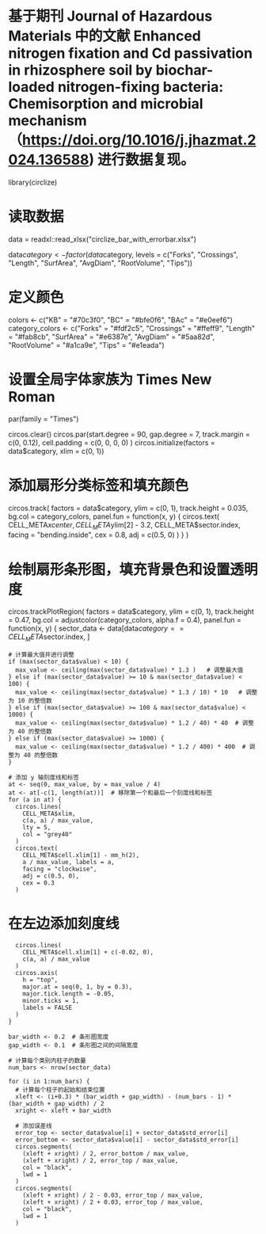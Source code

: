 # 基于期刊 Journal of Hazardous Materials 中的文献 Enhanced nitrogen fixation and Cd passivation in rhizosphere soil by biochar-loaded nitrogen-fixing bacteria: Chemisorption and microbial mechanism（https://doi.org/10.1016/j.jhazmat.2024.136588) 进行数据复现。
library(circlize)

# 读取数据
data  = readxl::read_xlsx("circlize_bar_with_errorbar.xlsx")

data$category <- factor(data$category, levels = c("Forks", "Crossings", "Length", "SurfArea", "AvgDiam", "RootVolume", "Tips"))

# 定义颜色
colors <- c("KB" = "#70c3f0", "BC" = "#bfe0f6", "BAc" = "#e0eef6")
category_colors <- c("Forks" = "#fdf2c5", 
                     "Crossings" = "#ffeff9", 
                     "Length" = "#fab8cb", 
                     "SurfArea" = "#e6387e", 
                     "AvgDiam" = "#5aa82d", 
                     "RootVolume" = "#a1ca9e", 
                     "Tips" = "#e1eada")

# 设置全局字体家族为 Times New Roman
par(family = "Times")

circos.clear()
circos.par(start.degree = 90, 
           gap.degree = 7, 
           track.margin = c(0, 0.12), 
           cell.padding = c(0, 0, 0, 0)
)
circos.initialize(factors = data$category, xlim = c(0, 1))

# 添加扇形分类标签和填充颜色
circos.track(
  factors = data$category, 
  ylim = c(0, 1), 
  track.height = 0.035, 
  bg.col = category_colors,
  panel.fun = function(x, y) {
    circos.text(
      CELL_META$xcenter,
      CELL_META$ylim[2] - 3.2,
      CELL_META$sector.index, 
      facing = "bending.inside", 
      cex = 0.8, 
      adj = c(0.5, 0)
    )
  }
)

# 绘制扇形条形图，填充背景色和设置透明度
circos.trackPlotRegion(
  factors = data$category, 
  ylim = c(0, 1), 
  track.height = 0.47, 
  bg.col = adjustcolor(category_colors, alpha.f = 0.4), 
  panel.fun = function(x, y) {
    sector_data <- data[data$category == CELL_META$sector.index, ]

    # 计算最大值并进行调整
    if (max(sector_data$value) < 10) {
      max_value <- ceiling(max(sector_data$value) * 1.3 )   # 调整最大值
    } else if (max(sector_data$value) >= 10 & max(sector_data$value) < 100) {
      max_value <- ceiling(max(sector_data$value) * 1.3 / 10) * 10   # 调整为 10 的整倍数
    } else if (max(sector_data$value) >= 100 & max(sector_data$value) < 1000) {
      max_value <- ceiling(max(sector_data$value) * 1.2 / 40) * 40  # 调整为 40 的整倍数
    } else if (max(sector_data$value) >= 1000) {
      max_value <- ceiling(max(sector_data$value) * 1.2 / 400) * 400  # 调整为 40 的整倍数
    }
    
    # 添加 y 轴刻度线和标签
    at <- seq(0, max_value, by = max_value / 4)
    at <- at[-c(1, length(at))]  # 移除第一个和最后一个刻度线和标签
    for (a in at) {
      circos.lines(
        CELL_META$xlim,
        c(a, a) / max_value, 
        lty = 5, 
        col = "grey40"
      )
      circos.text(
        CELL_META$cell.xlim[1] - mm_h(2), 
        a / max_value, labels = a,
        facing = "clockwise", 
        adj = c(0.5, 0), 
        cex = 0.3
      )

 # 在左边添加刻度线
      circos.lines(
        CELL_META$cell.xlim[1] + c(-0.02, 0), 
        c(a, a) / max_value
      )
      circos.axis(
        h = "top",
        major.at = seq(0, 1, by = 0.3),
        major.tick.length = -0.05,
        minor.ticks = 1,
        labels = FALSE
      )
    }    
    
    bar_width <- 0.2  # 条形图宽度
    gap_width <- 0.1  # 条形图之间的间隔宽度
    
    # 计算每个类别内柱子的数量
    num_bars <- nrow(sector_data)
    
    for (i in 1:num_bars) {
      # 计算每个柱子的起始和结束位置
      xleft <- (i+0.3) * (bar_width + gap_width) - (num_bars - 1) * (bar_width + gap_width) / 2
      xright <- xleft + bar_width
      
      # 添加误差线
      error_top <- sector_data$value[i] + sector_data$std_error[i]
      error_bottom <- sector_data$value[i] - sector_data$std_error[i]
      circos.segments(
        (xleft + xright) / 2, error_bottom / max_value,
        (xleft + xright) / 2, error_top / max_value,
        col = "black",
        lwd = 1
      )
      circos.segments(
        (xleft + xright) / 2 - 0.03, error_top / max_value,
        (xleft + xright) / 2 + 0.03, error_top / max_value,
        col = "black",
        lwd = 1
      )
